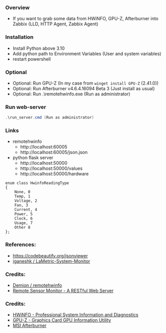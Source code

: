 ### Overview

- If you want to grab some data from HWiNFO, GPU-Z, Afterburner into Zabbix (LLD, HTTP Agent, Zabbix Agent)

### Installation

- Install Python above 3.10
- Add python path to Environment Variables (User and system variables)
- restart powershell

### Optional

- Optional: Run GPU-Z (In my case from `winget install GPU-Z` (2.41.0))
- Optional: Run Afterburner v4.6.4.16094 Beta 3 (Just install as usual)
- Optional: Run .\remotehwinfo.exe (Run as administrator)

### Run web-server

```powershell or cmd
.\run_server.cmd (Run as administrator)
```

### Links

- remotehwinfo
    - http://localhost:60005
    - http://localhost:60005/json.json
- python flask server
    - http://localhost:50000
    - http://localhost:50000/values
    - http://localhost:50000/hardware

```
enum class HwinfoReadingType
{
	None, 0
	Temp, 1 
	Voltage, 2 
	Fan, 3 
	Current, 4 
	Power, 5 
	Clock, 6
	Usage, 7
	Other 8
};
```

### References:

- https://codebeautify.org/jsonviewer
- [iganeshk / LaMetric-System-Monitor](https://github.com/iganeshk/LaMetric-System-Monitor)

### Credits:

- [Demion / remotehwinfo](https://github.com/Demion/remotehwinfo)
- [Remote Sensor Monitor - A RESTful Web Server](https://www.hwinfo.com/forum/threads/introducing-remote-sensor-monitor-a-restful-web-server.1025/)

### Credits:

- [HWiNFO - Professional System Information and Diagnostics](https://www.hwinfo.com/)
- [GPU-Z - Graphics Card GPU Information Utility](https://www.techpowerup.com/gpuz/)
- [MSI Afterburner](https://www.msi.com/page/afterburner)
